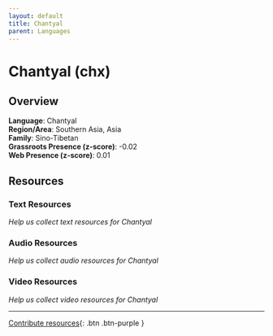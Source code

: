 ```yaml
---
layout: default
title: Chantyal
parent: Languages
---
```


# Chantyal (chx)

## Overview

**Language**: Chantyal  
**Region/Area**: Southern Asia, Asia  
**Family**: Sino-Tibetan  
**Grassroots Presence (z-score)**: -0.02  
**Web Presence (z-score)**: 0.01  

## Resources

### Text Resources
*Help us collect text resources for Chantyal*

### Audio Resources
*Help us collect audio resources for Chantyal*

### Video Resources
*Help us collect video resources for Chantyal*

---

[Contribute resources](https://forms.office.com/e/1SfLJx3u1r){: .btn .btn-purple }
